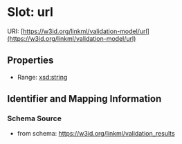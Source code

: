 # Slot: url

URI: [https://w3id.org/linkml/validation-model/url](https://w3id.org/linkml/validation-model/url)



<!-- no inheritance hierarchy -->


## Properties

 * Range: [xsd:string](http://www.w3.org/2001/XMLSchema#string)



## Identifier and Mapping Information







### Schema Source


* from schema: https://w3id.org/linkml/validation_results



